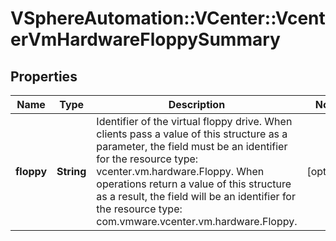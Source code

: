 # VSphereAutomation::VCenter::VcenterVmHardwareFloppySummary

## Properties
Name | Type | Description | Notes
------------ | ------------- | ------------- | -------------
**floppy** | **String** | Identifier of the virtual floppy drive. When clients pass a value of this structure as a parameter, the field must be an identifier for the resource type: vcenter.vm.hardware.Floppy. When operations return a value of this structure as a result, the field will be an identifier for the resource type: com.vmware.vcenter.vm.hardware.Floppy. | [optional] 


